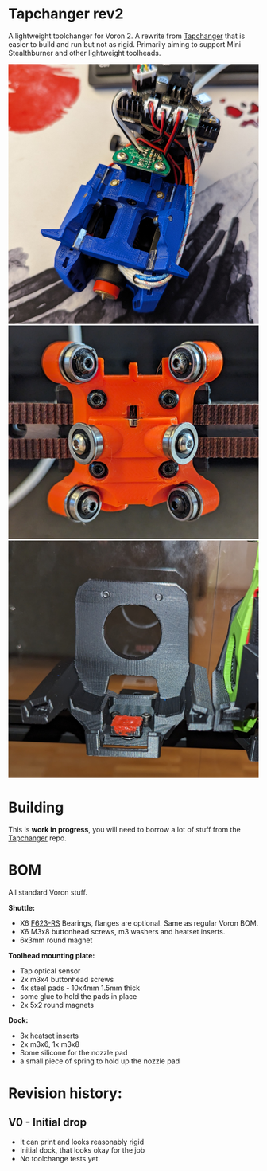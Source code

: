 # Tapchanger rev2

A lightweight toolchanger for Voron 2. A rewrite from [Tapchanger](https://github.com/viesturz/tapchanger) that is easier to build and run but not as rigid. Primarily aiming to support Mini Stealthburner and other lightweight toolheads.

![Preview](/Images/plate.jpg)
![Preview](/Images/shuttle.jpg)
![Preview](/Images/dock.jpg)

# Building

This is **work in progress**, you will need to borrow a lot of stuff from the [Tapchanger](https://github.com/viesturz/) repo.

# BOM

All standard Voron stuff.

**Shuttle:**
 
 - X6 [F623-RS](https://google.com/search?q=F623-RS) Bearings, flanges are optional. Same as regular Voron BOM.
 - X6 M3x8 buttonhead screws, m3 washers and heatset inserts.
 - 6x3mm round magnet

**Toolhead mounting plate:**

 - Tap optical sensor
 - 2x m3x4 buttonhead screws
 - 4x steel pads - 10x4mm 1.5mm thick
 - some glue to hold the pads in place
 - 2x 5x2 round magnets

 **Dock:**

 - 3x heatset inserts
 - 2x m3x6, 1x m3x8
 - Some silicone for the nozzle pad
 - a small piece of spring to hold up the nozzle pad

# Revision history:

## V0 - Initial drop
 
 - It can print and looks reasonably rigid
 - Initial dock, that looks okay for the job
 - No toolchange tests yet.